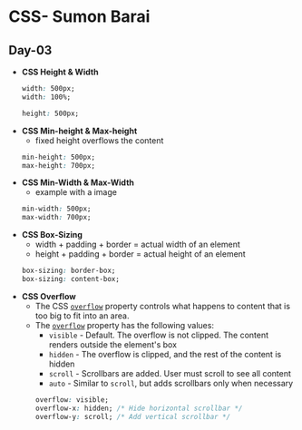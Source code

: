 # CSS- Sumon Barai

## Day-03

- **CSS Height & Width**
  ```css
  width: 500px;
  width: 100%;

  height: 500px;
  ```
- **CSS Min-height & Max-height**
  - fixed height overflows the content
  ```css
  min-height: 500px;
  max-height: 700px;
  ```
- **CSS Min-Width & Max-Width**
  - example with a image
  ```css
  min-width: 500px;
  max-width: 700px;
  ```
- **CSS Box-Sizing**
  - width + padding + border = actual width of an element
  - height + padding + border = actual height of an element
  ```css
  box-sizing: border-box;
  box-sizing: content-box;
  ```
- **CSS Overflow**
  - The CSS [`overflow`](https://www.w3schools.com/cssref/pr_pos_overflow.php) property controls what happens to content that is too big to fit into an area.
  - The [`overflow`](https://www.w3schools.com/cssref/pr_pos_overflow.php) property has the following values:
    - `visible` - Default. The overflow is not clipped. The content renders outside the element's box
    - `hidden` - The overflow is clipped, and the rest of the content is hidden
    - `scroll` - Scrollbars are added. User must scroll to see all content
    - `auto` - Similar to `scroll`, but adds scrollbars only when necessary
    ```css
    overflow: visible;
    overflow-x: hidden; /* Hide horizontal scrollbar */
    overflow-y: scroll; /* Add vertical scrollbar */
    ```
